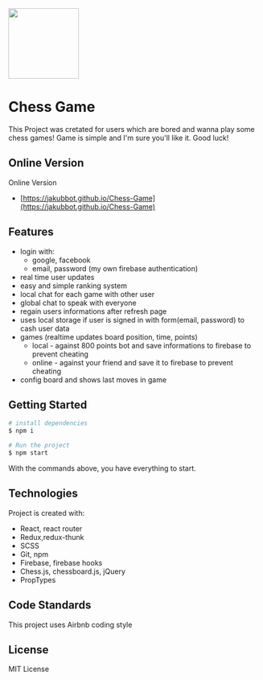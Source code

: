 <img align="center" width="140" height="140" src="https://user-images.githubusercontent.com/64312840/110952685-cc17e700-8346-11eb-8e9d-f363e6da104d.png">

# Chess Game

<!-- https://user-images.githubusercontent.com/64312840/110952685-cc17e700-8346-11eb-8e9d-f363e6da104d.png -->

This Project was cretated for users which are bored and wanna play some chess games!
Game is simple and I'm sure you'll like it. Good luck!

## Online Version

Online Version
- [https://jakubbot.github.io/Chess-Game](https://jakubbot.github.io/Chess-Game)

## Features

- login with: 
  - google, facebook
  - email, password (my own firebase authentication)
- real time user updates
- easy and simple ranking system
- local chat for each game with other user
- global chat to speak with everyone
- regain users informations after refresh page
- uses local storage if user is signed in with form(email, password) to cash user data 
- games (realtime updates board position, time, points)
  - local - against 800 points bot and save informations to firebase to prevent cheating
  - online - against your friend and save it to firebase to prevent cheating
- config board and shows last moves in game

## Getting Started

```sh
# install dependencies
$ npm i

# Run the project
$ npm start
```

With the commands above, you have everything to start.

## Technologies

Project is created with:

- React, react router
- Redux,redux-thunk
- SCSS
- Git, npm
- Firebase, firebase hooks
- Chess.js, chessboard.js, jQuery
- PropTypes

## Code Standards

This project uses Airbnb coding style

## License

MIT License